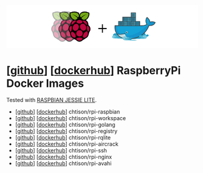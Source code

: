 ![RaspberryPi Docker](misc/rpi+docker.png)
# **[[github](https://github.com/chtison/rpi-docker)] [[dockerhub](https://hub.docker.com/search/?page=1&pullCount=0&q=chtison%2Frpi-%2A&starCount=0)]** RaspberryPi Docker Images
Tested with [RASPBIAN JESSIE LITE](https://www.raspberrypi.org/downloads/raspbian/).
- [[github](https://github.com/chtison/rpi-docker/tree/master/rpi-raspbian)] [[dockerhub](https://hub.docker.com/r/chtison/rpi-raspbian/)] chtison/rpi-raspbian
- [[github](https://github.com/chtison/rpi-docker/tree/master/rpi-workspace)] [[dockerhub](https://hub.docker.com/r/chtison/rpi-workspace/)] chtison/rpi-workspace
- [[github](https://github.com/chtison/rpi-docker/tree/master/rpi-golang)] [[dockerhub](https://hub.docker.com/r/chtison/rpi-golang/)] chtison/rpi-golang
- [[github](https://github.com/chtison/rpi-docker/tree/master/rpi-registry)] [[dockerhub](https://hub.docker.com/r/chtison/rpi-registry/)] chtison/rpi-registry
- [[github](https://github.com/chtison/rpi-docker/tree/master/rpi-rqlite)] [[dockerhub](https://hub.docker.com/r/chtison/rpi-rqlite/)] chtison/rpi-rqlite
- [[github](https://github.com/chtison/rpi-docker/tree/master/rpi-aircrack)] [[dockerhub](https://hub.docker.com/r/chtison/rpi-aircrack/)] chtison/rpi-aircrack
- [[github](https://github.com/chtison/rpi-docker/tree/master/rpi-ssh)] [[dockerhub](https://hub.docker.com/r/chtison/rpi-ssh/)] chtison/rpi-ssh
- [[github](https://github.com/chtison/rpi-docker/tree/master/rpi-nginx)] [[dockerhub](https://hub.docker.com/r/chtison/rpi-nginx/)] chtison/rpi-nginx
- [[github](https://github.com/chtison/rpi-docker/tree/master/rpi-avahi)] [[dockerhub](https://hub.docker.com/r/chtison/rpi-avahi/)] chtison/rpi-avahi
